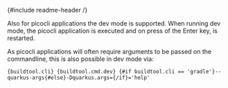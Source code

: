{#include readme-header /}

Also for picocli applications the dev mode is supported. When running dev mode, the picocli application is executed and on press of the Enter key, is restarted.

As picocli applications will often require arguments to be passed on the commandline, this is also possible in dev mode via:
```shell script
{buildtool.cli} {buildtool.cmd.dev} {#if buildtool.cli == 'gradle'}--quarkus-args{#else}-Dquarkus.args={/if}='help'
```

